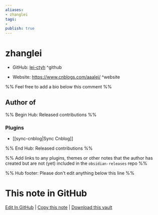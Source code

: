 ```yaml
---
aliases:
- zhanglei
tags:
- 
publish: true
---
```


# zhanglei

- GitHub: [lei-ctyh](https://github.com/lei-ctyh/) ^github
<!-- - Discord: `@` ^discord-->
- Website: <https://www.cnblogs.com/aaalei/> ^website
<!-- - [[Publish sites|Publish site]]: <https://> ^publish-->

%% Feel free to add a bio below this comment %%


## Author of

%% Begin Hub: Released contributions %%
### Plugins
- [[sync-cnblog|Sync Cnblog]]

%% End Hub: Released contributions %%

%% Add links to any plugins, themes or other notes that the author has created but are not (yet) included in the `obsidian-releases` repo %%

<!--
### Unlisted plugins
-->

<!--
### Others
-->

<!--
## Sponsor this author
-->

<!-- - [[GitHub sponsors]]: [Sponsor @lei-ctyh on GitHub Sponsors](https://github.com/sponsors/lei-ctyh) ^github-sponsor-->
<!-- - [[Buy me a coffee]]: <https://> ^buy-me-a-coffee-->
<!-- - [[PayPal]]: <https://> ^paypal-->
<!-- - [[Patreon]]: <https://> ^patreon-->

<!--
## Follow this author
-->

<!-- - [[YouTube Channels|On YouTube]]: <https://> ^youtube-->
<!-- - Twitter: <https://> ^twitter-->
<!-- - ... -->

%% Hub footer: Please don't edit anything below this line %%

# This note in GitHub

<span class="git-footer">[Edit In GitHub](https://github.dev/obsidian-community/obsidian-hub/blob/main/01%20-%20Community/People/lei-ctyh.md "git-hub-edit-note") | [Copy this note](https://raw.githubusercontent.com/obsidian-community/obsidian-hub/main/01%20-%20Community/People/lei-ctyh.md "git-hub-copy-note") | [Download this vault](https://github.com/obsidian-community/obsidian-hub/archive/refs/heads/main.zip "git-hub-download-vault") </span>
